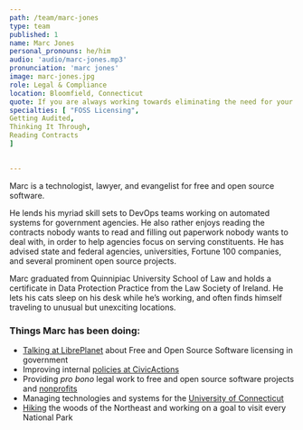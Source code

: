 ```yaml
---
path: /team/marc-jones
type: team
published: 1
name: Marc Jones
personal_pronouns: he/him
audio: 'audio/marc-jones.mp3'
pronunciation: 'marc jones'
image: marc-jones.jpg
role: Legal & Compliance 
location: Bloomfield, Connecticut
quote: If you are always working towards eliminating the need for your job, people will never stop offering you new jobs.
specialties: [ "FOSS Licensing",
Getting Audited,
Thinking It Through,
Reading Contracts
]

  
---
```


Marc is a technologist, lawyer, and evangelist for free and open source software. 

He lends his myriad skill sets to DevOps teams working on automated systems for government agencies. He also rather enjoys reading the contracts nobody wants to read and filling out paperwork nobody wants to deal with, in order to help agencies focus on serving constituents.
He has advised state and federal agencies, universities, Fortune 100 companies, and several prominent open source projects. 

Marc graduated from Quinnipiac University School of Law and holds a certificate in Data Protection Practice from the Law Society of Ireland. He lets his cats sleep on his desk while he’s working, and often finds himself traveling to unusual but unexciting locations.



### Things Marc has been doing:
* [Talking at LibrePlanet](https://media.libreplanet.org/u/libreplanet/m/evolving-government-policies-on-the-procurement-and-production-of-free-software/) about Free and Open Source Software licensing in government 
* Improving internal [policies at CivicActions](https://github.com/CivicActions/handbook/tree/master/docs)
* Providing *pro bono* legal work to free and open source software projects and [nonprofits](https://ctveteranslegal.org/)
* Managing technologies and systems for the [University of Connecticut](https://uconn.edu/)
* [Hiking](https://www.ctwoodlands.org/) the woods of the Northeast and working on a goal to visit every National Park




